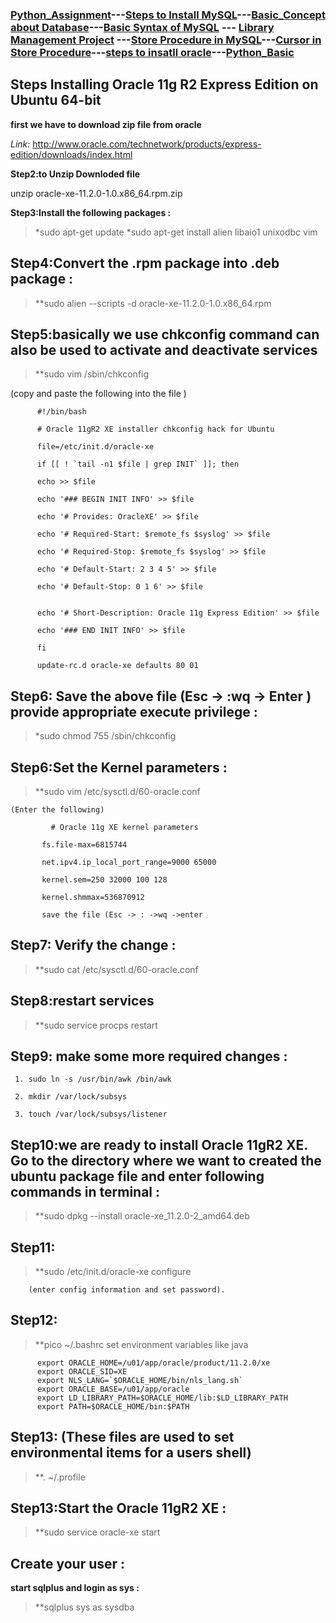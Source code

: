 ### [Python_Assignment](https://sudarshan-gurav.github.io/Assignment)---[Steps to Install MySQL](https://sudarshan-gurav.github.io/Install_step)---[Basic_Concept about Database](https://sudarshan-gurav.github.io/Basic_concept)---[Basic Syntax of MySQL](https://sudarshan-gurav.github.io/Basic_Syntax) --- [Library Management Project](https://sudarshan-gurav.github.io/Create_Insert) ---[Store Procedure in MySQL](https://sudarshan-gurav.github.io/store_procedure)---[Cursor in Store Procedure](https://sudarshan-gurav.github.io/cursor)---[steps to insatll oracle](https://sudarshan-gurav.github.io/step_install_oracle)---[Python_Basic](https://sudarshan-gurav.github.io/python)


## Steps Installing Oracle 11g R2 Express Edition on Ubuntu 64-bit

**first we have to download zip file from oracle**
 
 *Link:*
 http://www.oracle.com/technetwork/products/express-edition/downloads/index.html
 
 **Step2:to Unzip Downloded file**
 
unzip oracle-xe-11.2.0-1.0.x86_64.rpm.zip

**Step3:Install the following packages :**
> *sudo apt-get update
> *sudo apt-get install alien libaio1 unixodbc vim

## Step4:Convert the .rpm package into .deb package :

 >   **sudo alien --scripts -d oracle-xe-11.2.0-1.0.x86_64.rpm

##  Step5:basically we use chkconfig command can also be used to activate and deactivate services

>  **sudo vim /sbin/chkconfig
 
 (copy and paste the following into the file )


          #!/bin/bash
          
          # Oracle 11gR2 XE installer chkconfig hack for Ubuntu
          
          file=/etc/init.d/oracle-xe
          
          if [[ ! `tail -n1 $file | grep INIT` ]]; then
          
          echo >> $file
          
          echo '### BEGIN INIT INFO' >> $file
          
          echo '# Provides: OracleXE' >> $file
          
          echo '# Required-Start: $remote_fs $syslog' >> $file
          
          echo '# Required-Stop: $remote_fs $syslog' >> $file
          
          echo '# Default-Start: 2 3 4 5' >> $file
          
          echo '# Default-Stop: 0 1 6' >> $file
          
          
          echo '# Short-Description: Oracle 11g Express Edition' >> $file
          
          echo '### END INIT INFO' >> $file
          
          fi
          
          update-rc.d oracle-xe defaults 80 01
  
  
  ## Step6: Save the above file (Esc -> :wq -> Enter ) provide appropriate execute privilege :
       
   >    *sudo chmod 755 /sbin/chkconfig
   
  
  ## Step6:Set the Kernel parameters :
   
   >   **sudo vim /etc/sysctl.d/60-oracle.conf 
   
    (Enter the following) 
    
             # Oracle 11g XE kernel parameters  
           
           fs.file-max=6815744  
           
           net.ipv4.ip_local_port_range=9000 65000  
           
           kernel.sem=250 32000 100 128 
           
           kernel.shmmax=536870912 
         
           save the file (Esc -> : ->wq ->enter
          
          
 ##  Step7:  Verify the change : 

>  **sudo cat /etc/sysctl.d/60-oracle.conf 
    
  ## Step8:restart services
    
  > **sudo service procps restart
  
  ## Step9: make some more required changes :
    
     1. sudo ln -s /usr/bin/awk /bin/awk 
  
     2. mkdir /var/lock/subsys  
    
     3. touch /var/lock/subsys/listener 

  
 ## Step10:we are ready to install Oracle 11gR2 XE. Go to the directory where we want to created the ubuntu package file  and enter following commands in terminal :


 >   **sudo dpkg --install oracle-xe_11.2.0-2_amd64.deb  

## Step11:

 >   **sudo /etc/init.d/oracle-xe configure 
 
        (enter config information and set password).
        
 ##  Step12:
 
 >    **pico ~/.bashrc set environment variables like java
 
          export ORACLE_HOME=/u01/app/oracle/product/11.2.0/xe
          export ORACLE_SID=XE
          export NLS_LANG=`$ORACLE_HOME/bin/nls_lang.sh`
          export ORACLE_BASE=/u01/app/oracle
          export LD_LIBRARY_PATH=$ORACLE_HOME/lib:$LD_LIBRARY_PATH
          export PATH=$ORACLE_HOME/bin:$PATH
          
  ## Step13: (These files are used to set environmental items for a users shell)
  
  >   **. ~/.profile  
  
  ##   Step13:Start the Oracle 11gR2 XE :

>   **sudo service oracle-xe start

##  Create your user :
   **start sqlplus and login as sys :**
   
>   **sqlplus sys as sysdba 



  
          

  
